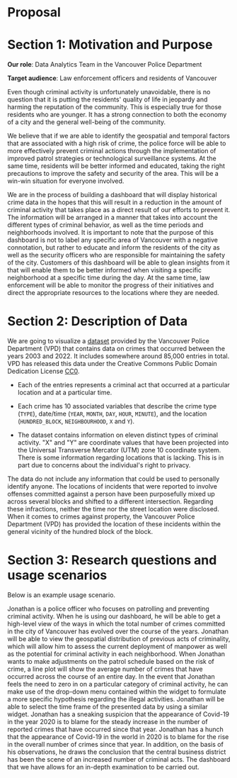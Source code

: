 # Proposal

# Section 1: Motivation and Purpose

**Our role**: Data Analytics Team in the Vancouver Police Department

**Target audience**: Law enforcement officers and residents of Vancouver

Even though criminal activity is unfortunately unavoidable, there is no question that it is putting the residents' quality of life in jeopardy and harming the reputation of the community. This is especially true for those residents who are younger. It has a strong connection to both the economy of a city and the general well-being of the community.

We believe that if we are able to identify the geospatial and temporal factors that are associated with a high risk of crime, the police force will be able to more effectively prevent criminal actions through the implementation of improved patrol strategies or technological surveillance systems. At the same time, residents will be better informed and educated, taking the right precautions to improve the safety and security of the area. This will be a win-win situation for everyone involved.

We are in the process of building a dashboard that will display historical crime data in the hopes that this will result in a reduction in the amount of criminal activity that takes place as a direct result of our efforts to prevent it. The information will be arranged in a manner that takes into account the different types of criminal behavior, as well as the time periods and neighborhoods involved. It is important to note that the purpose of this dashboard is not to label any specific area of Vancouver with a negative connotation, but rather to educate and inform the residents of the city as well as the security officers who are responsible for maintaining the safety of the city. Customers of this dashboard will be able to glean insights from it that will enable them to be better informed when visiting a specific neighborhood at a specific time during the day. At the same time, law enforcement will be able to monitor the progress of their initiatives and direct the appropriate resources to the locations where they are needed.

# Section 2: Description of Data

We are going to visualize a [dataset](https://geodash.vpd.ca/opendata/) provided by the Vancouver Police Department (VPD) that contains data on crimes that occurred between the years 2003 and 2022. It includes somewhere around 85,000 entries in total. VPD has released this data under the Creative Commons Public Domain Dedication License [CC0](https://creativecommons.org/publicdomain/zero/1.0/).

-   Each of the entries represents a criminal act that occurred at a particular location and at a particular time.

-   Each crime has 10 associated variables that describe the crime type (`TYPE`), date/time (`YEAR`, `MONTH`, `DAY`, `HOUR`, `MINUTE`), and the location (`HUNDRED_BLOCK`, `NEIGHBOURHOOD`, `X` and `Y`).

-   The dataset contains information on eleven distinct types of criminal activity. "X" and "Y" are coordinate values that have been projected into the Universal Transverse Mercator (UTM) zone 10 coordinate system. There is some information regarding locations that is lacking. This is in part due to concerns about the individual's right to privacy.

The data do not include any information that could be used to personally identify anyone. The locations of incidents that were reported to involve offenses committed against a person have been purposefully mixed up across several blocks and shifted to a different intersection. Regarding these infractions, neither the time nor the street location were disclosed. When it comes to crimes against property, the Vancouver Police Department (VPD) has provided the location of these incidents within the general vicinity of the hundred block of the block.

# Section 3: Research questions and usage scenarios

Below is an example usage scenario.

Jonathan is a police officer who focuses on patrolling and preventing criminal activity. When he is using our dashboard, he will be able to get a high-level view of the ways in which the total number of crimes committed in the city of Vancouver has evolved over the course of the years. Jonathan will be able to view the geospatial distribution of previous acts of criminality, which will allow him to assess the current deployment of manpower as well as the potential for criminal activity in each neighborhood. When Jonathan wants to make adjustments on the patrol schedule based on the risk of crime, a line plot will show the average number of crimes that have occurred across the course of an entire day. In the event that Jonathan feels the need to zero in on a particular category of criminal activity, he can make use of the drop-down menu contained within the widget to formulate a more specific hypothesis regarding the illegal activities. Jonathan will be able to select the time frame of the presented data by using a similar widget. Jonathan has a sneaking suspicion that the appearance of Covid-19 in the year 2020 is to blame for the steady increase in the number of reported crimes that have occurred since that year. Jonathan has a hunch that the appearance of Covid-19 in the world in 2020 is to blame for the rise in the overall number of crimes since that year. In addition, on the basis of his observations, he draws the conclusion that the central business district has been the scene of an increased number of criminal acts. The dashboard that we have allows for an in-depth examination to be carried out.
